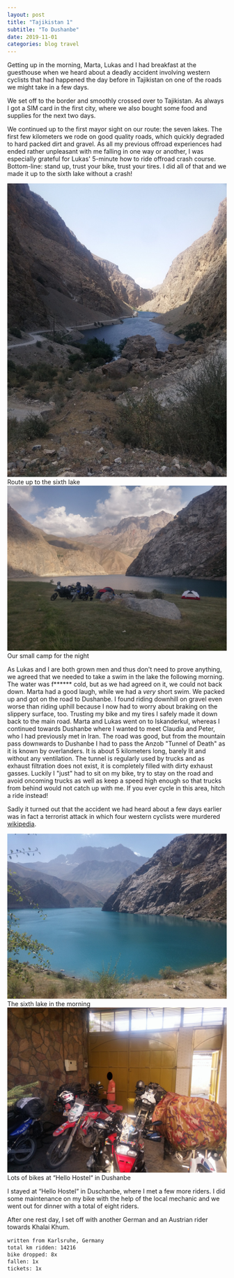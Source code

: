 ```yaml
---
layout: post
title: "Tajikistan 1"
subtitle: "To Dushanbe"
date: 2019-11-01
categories: blog travel
---
```


Getting up in the morning, Marta, Lukas and I had breakfast at the guesthouse when we heard about a deadly accident involving western cyclists that had happened the day before in Tajikistan on one of the roads we might take in a few days.

We set off to the border and smoothly crossed over to Tajikistan. As always I got a SIM card in the first city, where we also bought some food and supplies for the next two days.

We continued up to the first mayor sight on our route: the seven lakes.
The first few kilometers we rode on good quality roads, which quickly degraded to hard packed dirt and gravel.
As all my previous offroad experiences had ended rather unpleasant with me falling in one way or another, I was especially grateful for Lukas' 5-minute how to ride offroad crash course.
Bottom-line: stand up, trust your bike, trust your tires.
I did all of that and we made it up to the sixth lake without a crash!

![Route up to the sixth lake][img1] Route up to the sixth lake
![Our small camp for the night][img2] Our small camp for the night

As Lukas and I are both grown men and thus don't need to prove anything, we agreed that we needed to take a swim in the lake the following morning.
The water was f****** cold, but as we had agreed on it, we could not back down.
Marta had a good laugh, while we had a *very* short swim.
We packed up and got on the road to Dushanbe.
I found riding downhill on gravel even worse than riding uphill because I now had to worry about braking on the slippery surface, too.
Trusting my bike and my tires I safely made it down back to the main road.
Marta and Lukas went on to Iskanderkul, whereas I continued towards Dushanbe where I wanted to meet Claudia and Peter, who I had previously met in Iran.
The road was good, but from the mountain pass downwards to Dushanbe I had to pass the Anzob "Tunnel of Death" as it is known by overlanders.
It is about 5 kilometers long, barely lit and without any ventilation.
The tunnel is regularly used by trucks and as exhaust filtration does not exist, it is completely filled with dirty exhaust gasses.
Luckily I "just" had to sit on my bike, try to stay on the road and avoid oncoming trucks as well as keep a speed high enough so that trucks from behind would not catch up with me.
If you ever cycle in this area, hitch a ride instead!

Sadly it turned out that the accident we had heard about a few days earlier was in fact a terrorist attack in which four western cyclists were murdered [wikipedia](https://en.wikipedia.org/wiki/Terrorist_attack_against_cyclists_in_Tajikistan).


![The sixth lake in the morning][img3] The sixth lake in the morning
![Lots of bikes at Hello Hostel in Duschanbe][img4] Lots of bikes at “Hello Hostel“ in Dushanbe

I stayed at “Hello Hostel“ in Duschanbe, where I met a few more riders.
I did some maintenance on my bike with the help of the local mechanic and we went out for dinner with a total of eight riders.

After one rest day, I set off with another German and an Austrian rider towards Khalai Khum.

```
written from Karlsruhe, Germany
total km ridden: 14216
bike dropped: 8x
fallen: 1x
tickets: 1x
```

[img1]: /img/20191101-tajikistan1-01.jpg
[img2]: /img/20191101-tajikistan1-02.jpg
[img3]: /img/20191101-tajikistan1-03.jpg
[img4]: /img/20191101-tajikistan1-04.jpg
